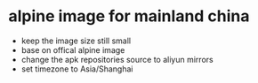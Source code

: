 # alpine image for mainland china

* keep the image size still small
* base on offical alpine image
* change the apk repositories source to aliyun mirrors
* set timezone to Asia/Shanghai
